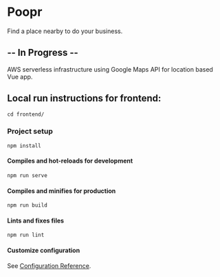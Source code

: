# Poopr
Find a place nearby to do your business.


## -- In Progress --

AWS serverless infrastructure using Google Maps API for location based Vue app. 


## Local run instructions for frontend:
```
cd frontend/
```

### Project setup
```
npm install
```

#### Compiles and hot-reloads for development
```
npm run serve
```

#### Compiles and minifies for production
```
npm run build
```

#### Lints and fixes files
```
npm run lint
```

#### Customize configuration
See [Configuration Reference](https://cli.vuejs.org/config/).

